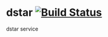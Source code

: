 # dstar [![Build Status](https://travis-ci.com/dstar0914/dstar.svg?branch=master)](https://travis-ci.com/dstar0914/dstar)
dstar service
